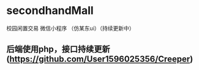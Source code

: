 # secondhandMall
校园闲置交易 微信小程序 （仿某东ui）（持续更新中）
## 后端使用php，接口持续更新(https://github.com/User1596025356/Creeper)
